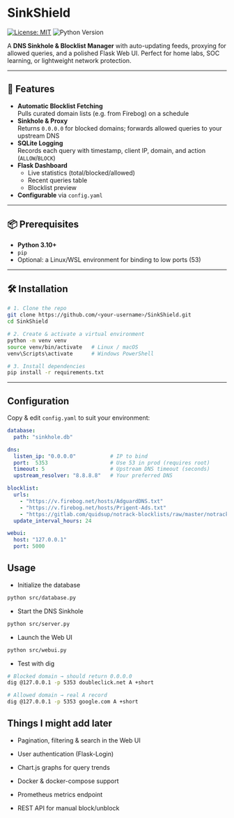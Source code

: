 # SinkShield

[![License: MIT](https://img.shields.io/badge/License-MIT-blue.svg)](LICENSE)  ![Python Version](https://img.shields.io/badge/python-3.10%2B-green)

A **DNS Sinkhole & Blocklist Manager** with auto-updating feeds, proxying for allowed queries, and a polished Flask Web UI. Perfect for home labs, SOC learning, or lightweight network protection.

---

## 🚀 Features

- **Automatic Blocklist Fetching**  
  Pulls curated domain lists (e.g. from Firebog) on a schedule  
- **Sinkhole & Proxy**  
  Returns `0.0.0.0` for blocked domains; forwards allowed queries to your upstream DNS  
- **SQLite Logging**  
  Records each query with timestamp, client IP, domain, and action (`ALLOW`/`BLOCK`)  
- **Flask Dashboard**  
  - Live statistics (total/blocked/allowed)  
  - Recent queries table  
  - Blocklist preview  
- **Configurable** via `config.yaml`

---

## 📦 Prerequisites

- **Python 3.10+**  
- `pip`  
- Optional: a Linux/WSL environment for binding to low ports (53)

---

## 🛠️ Installation

```bash
# 1. Clone the repo
git clone https://github.com/<your-username>/SinkShield.git
cd SinkShield

# 2. Create & activate a virtual environment
python -m venv venv
source venv/bin/activate   # Linux / macOS
venv\Scripts\activate      # Windows PowerShell

# 3. Install dependencies
pip install -r requirements.txt
```

---
## Configuration
Copy & edit `config.yaml` to suit your environment:

```yaml
database:
  path: "sinkhole.db"

dns:
  listen_ip: "0.0.0.0"           # IP to bind
  port:  5353                    # Use 53 in prod (requires root)
  timeout: 5                     # Upstream DNS timeout (seconds)
  upstream_resolver: "8.8.8.8"   # Your preferred DNS

blocklist:
  urls:
    - "https://v.firebog.net/hosts/AdguardDNS.txt"
    - "https://v.firebog.net/hosts/Prigent-Ads.txt"
    - "https://gitlab.com/quidsup/notrack-blocklists/raw/master/notrack-blocklist.txt"
  update_interval_hours: 24

webui:
  host: "127.0.0.1"
  port: 5000
```
## Usage

- Initialize the database

```bash
python src/database.py
```

-  Start the DNS Sinkhole
```bash
python src/server.py
```

-  Launch the Web UI
```bash
python src/webui.py
```
- Test with dig
```bash
# Blocked domain → should return 0.0.0.0
dig @127.0.0.1 -p 5353 doubleclick.net A +short

# Allowed domain → real A record
dig @127.0.0.1 -p 5353 google.com A +short
```

## Things I might add later

- Pagination, filtering & search in the Web UI

- User authentication (Flask-Login)

- Chart.js graphs for query trends

- Docker & docker-compose support

- Prometheus metrics endpoint

- REST API for manual block/unblock

